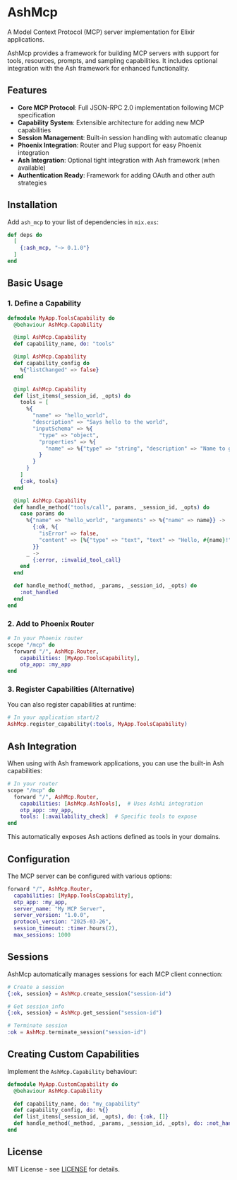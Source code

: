 # AshMcp

A Model Context Protocol (MCP) server implementation for Elixir applications.

AshMcp provides a framework for building MCP servers with support for tools, resources, prompts, and sampling capabilities. It includes optional integration with the Ash framework for enhanced functionality.

## Features

- **Core MCP Protocol**: Full JSON-RPC 2.0 implementation following MCP specification
- **Capability System**: Extensible architecture for adding new MCP capabilities
- **Session Management**: Built-in session handling with automatic cleanup
- **Phoenix Integration**: Router and Plug support for easy Phoenix integration
- **Ash Integration**: Optional tight integration with Ash framework (when available)
- **Authentication Ready**: Framework for adding OAuth and other auth strategies

## Installation

Add `ash_mcp` to your list of dependencies in `mix.exs`:

```elixir
def deps do
  [
    {:ash_mcp, "~> 0.1.0"}
  ]
end
```

## Basic Usage

### 1. Define a Capability

```elixir
defmodule MyApp.ToolsCapability do
  @behaviour AshMcp.Capability

  @impl AshMcp.Capability
  def capability_name, do: "tools"

  @impl AshMcp.Capability
  def capability_config do
    %{"listChanged" => false}
  end

  @impl AshMcp.Capability
  def list_items(_session_id, _opts) do
    tools = [
      %{
        "name" => "hello_world",
        "description" => "Says hello to the world",
        "inputSchema" => %{
          "type" => "object",
          "properties" => %{
            "name" => %{"type" => "string", "description" => "Name to greet"}
          }
        }
      }
    ]
    {:ok, tools}
  end

  @impl AshMcp.Capability
  def handle_method("tools/call", params, _session_id, _opts) do
    case params do
      %{"name" => "hello_world", "arguments" => %{"name" => name}} ->
        {:ok, %{
          "isError" => false,
          "content" => [%{"type" => "text", "text" => "Hello, #{name}!"}]
        }}
      _ ->
        {:error, :invalid_tool_call}
    end
  end

  def handle_method(_method, _params, _session_id, _opts) do
    :not_handled
  end
end
```

### 2. Add to Phoenix Router

```elixir
# In your Phoenix router
scope "/mcp" do
  forward "/", AshMcp.Router,
    capabilities: [MyApp.ToolsCapability],
    otp_app: :my_app
end
```

### 3. Register Capabilities (Alternative)

You can also register capabilities at runtime:

```elixir
# In your application start/2
AshMcp.register_capability(:tools, MyApp.ToolsCapability)
```

## Ash Integration

When using with Ash framework applications, you can use the built-in Ash capabilities:

```elixir
# In your router
scope "/mcp" do
  forward "/", AshMcp.Router,
    capabilities: [AshMcp.AshTools],  # Uses AshAi integration
    otp_app: :my_app,
    tools: [:availability_check]  # Specific tools to expose
end
```

This automatically exposes Ash actions defined as tools in your domains.

## Configuration

The MCP server can be configured with various options:

```elixir
forward "/", AshMcp.Router,
  capabilities: [MyApp.ToolsCapability],
  otp_app: :my_app,
  server_name: "My MCP Server",
  server_version: "1.0.0",
  protocol_version: "2025-03-26",
  session_timeout: :timer.hours(2),
  max_sessions: 1000
```

## Sessions

AshMcp automatically manages sessions for each MCP client connection:

```elixir
# Create a session
{:ok, session} = AshMcp.create_session("session-id")

# Get session info
{:ok, session} = AshMcp.get_session("session-id")

# Terminate session
:ok = AshMcp.terminate_session("session-id")
```

## Creating Custom Capabilities

Implement the `AshMcp.Capability` behaviour:

```elixir
defmodule MyApp.CustomCapability do
  @behaviour AshMcp.Capability

  def capability_name, do: "my_capability"
  def capability_config, do: %{}
  def list_items(_session_id, _opts), do: {:ok, []}
  def handle_method(_method, _params, _session_id, _opts), do: :not_handled
end
```

## License

MIT License - see [LICENSE](LICENSE) for details. 